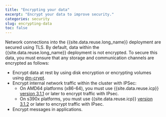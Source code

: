 ```yaml
---
title: "Encrypting your data"
excerpt: "Encrypt your data to improve security."
categories: security
slug: encrypting-data
toc: false
---
```


Network connections into the {{site.data.reuse.long_name}} deployment are secured using TLS. By default, data within the {{site.data.reuse.long_name}} deployment is not encrypted. To secure this data, you must ensure that any storage and communication channels are encrypted as follows:

* Encrypt data at rest by using disk encryption or encrypting volumes using [dm-crypt](https://www.ibm.com/support/knowledgecenter/SSBS6K_3.1.1/installing/etcd.html).
* Encrypt internal network traffic within the cluster with IPSec:
  * On AMD64 platforms (x86-64), you must use {{site.data.reuse.icp}} [version 3.1.1](https://www.ibm.com/support/knowledgecenter/SSBS6K_3.1.1/installing/ipsec_mesh.html) or later to encrypt traffic with IPsec.
  * On s390x platforms, you must use {{site.data.reuse.icp}} [version 3.1.2](https://www.ibm.com/support/knowledgecenter/SSBS6K_3.1.2/installing/ipsec_mesh.html) or later to encrypt traffic with IPsec.
* Encrypt messages in applications.
